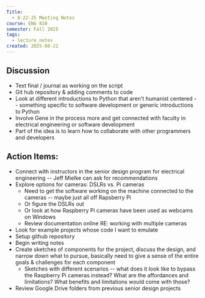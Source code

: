 ```yaml
---
Title:
  - 8-22-25 Meeting Notes
course: ENG 810
semester: Fall 2025
tags:
  - lecture_notes
created: 2025-08-22
---
```

## Discussion
- Text final / journal as working on the script
- Git hub repository & adding comments to code
- Look at different introductions to Python that aren't humanist centered -- something specific to software development or generic introductions to Python
- Involve Gene in the process more and get connected with faculty in electrical engineering or software development
- Part of the idea is to learn how to collaborate with other programmers and developers
## ​Action Items:
- Connect with instructors in the senior design program for electrical engineering -- Jeff Mielke can ask for recommendations 
- Explore options for cameras: DSLRs vs. Pi cameras
	- Need to get the software working on the machine connected to the cameras -- maybe just all off Rapsberry Pi
	- Or figure the DSLRs out
	- Or look at how Raspberry Pi cameras have been used as webcams on Windows
	- Review documentation online RE: working with multiple cameras
- Look for example projects whose code I want to emulate
- Setup github repository
- Begin writing notes
- Create sketches of components for the project, discuss the design, and narrow down what to pursue, basically need to give a sense of the entire goals & challenges for each component
	- Sketches with different scenarios -- what does it look like to bypass the Raspberry Pi cameras instead? What are the affordances and limitations? What benefits and limitations would come with those?
- Review Google Drive folders from previous senior design projects
